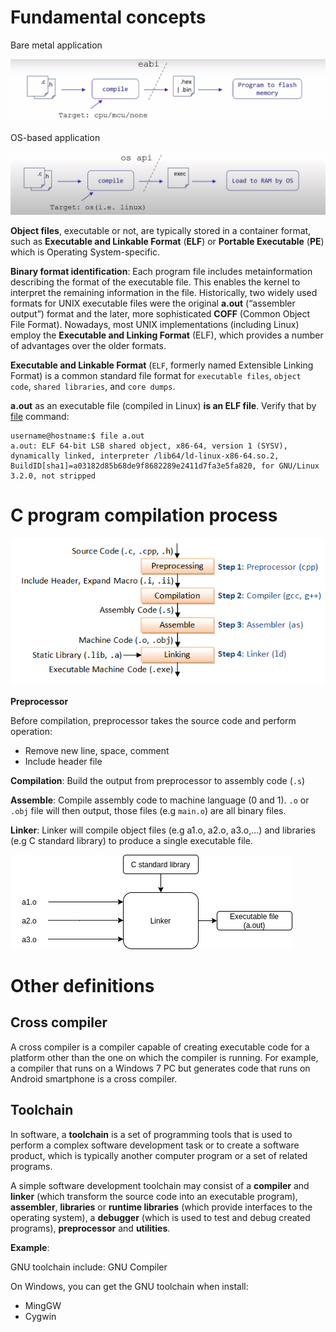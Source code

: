 # Fundamental concepts

Bare metal application

![](../Environment/Images/bare_mental_application.PNG)

OS-based application

![](../Environment/Images/os_based_application.PNG)

**Object files**, executable or not, are typically stored in a container format, such as **Executable and Linkable Format** (**ELF**) or **Portable Executable** (**PE**) which is Operating System-specific.

**Binary format identification**: Each program file includes metainformation describing the format of the executable file. This enables the kernel to interpret the remaining information in the file. Historically, two widely used formats for UNIX executable files were the original **a.out** (“assembler output”) format and the later, more sophisticated **COFF** (Common Object File Format). Nowadays, most UNIX implementations (including Linux) employ the **Executable and Linking Format** (ELF), which provides a number of advantages over the older formats.

**Executable and Linkable Format** (``ELF``, formerly named Extensible Linking Format) is a common standard file format for ``executable files``, ``object code``, ``shared libraries``, and ``core dumps``.

**a.out** as an executable file (compiled in Linux) **is an ELF file**. Verify that by [file](https://github.com/TranPhucVinh/Linux-Shell/blob/master/Physical%20layer/File%20system/Read%20operations.md#file) command:
```
username@hostname:$ file a.out
a.out: ELF 64-bit LSB shared object, x86-64, version 1 (SYSV), dynamically linked, interpreter /lib64/ld-linux-x86-64.so.2, BuildID[sha1]=a03182d85b68de9f8682289e2411d7fa3e5fa820, for GNU/Linux 3.2.0, not stripped
```
# C program compilation process

![](../Environment/Images/gcc_compilation_process.png)

**Preprocessor**

Before compilation, preprocessor takes the source code and perform operation:
* Remove new line, space, comment
* Include header file

**Compilation**: Build the output from preprocessor to assembly code (``.s``)

**Assemble**: Compile assembly code to machine language (0 and 1). ``.o`` or ``.obj`` file will then output, those files (e.g ``main.o``) are all binary files.

**Linker**: Linker will compile object files (e.g a1.o, a2.o, a3.o,...) and libraries (e.g C standard library) to produce a single executable file.

![](../Environment/Images/linker.png)

# Other definitions

## Cross compiler

A cross compiler is a compiler capable of creating executable code for a platform other than the one on which the compiler is running. For example, a compiler that runs on a Windows 7 PC but generates code that runs on Android smartphone is a cross compiler.

## Toolchain

In software, a **toolchain** is a set of programming tools that is used to perform a complex software development task or to create a software product, which is typically another computer program or a set of related programs.

A simple software development toolchain may consist of a **compiler** and **linker** (which transform the source code into an executable program), **assembler**, **libraries** or **runtime libraries** (which provide interfaces to the operating system), a **debugger** (which is used to test and debug created programs), **preprocessor** and **utilities**.

**Example**:

GNU toolchain include: GNU Compiler

On Windows, you can get the GNU toolchain when install:
* MingGW
* Cygwin
